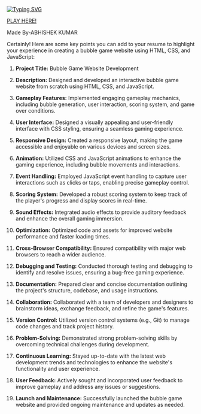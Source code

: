 [![Typing SVG](https://readme-typing-svg.demolab.com?font=Fira+Code&size=15&pause=1000&width=435&lines=%3C+%3E+with+%E2%9D%A4%EF%B8%8F+using+HTML%2C+CSS+and+JavaScript)](https://git.io/typing-svg)

[PLAY HERE!](https://animezkishan.github.io/Bubble-Game/)

Made By-ABHISHEK KUMAR

Certainly! Here are some key points you can add to your resume to highlight your experience in creating a bubble game website using HTML, CSS, and JavaScript:

1. **Project Title:** Bubble Game Website Development

2. **Description:** Designed and developed an interactive bubble game website from scratch using HTML, CSS, and JavaScript.

3. **Gameplay Features:** Implemented engaging gameplay mechanics, including bubble generation, user interaction, scoring system, and game over conditions.

4. **User Interface:** Designed a visually appealing and user-friendly interface with CSS styling, ensuring a seamless gaming experience.

5. **Responsive Design:** Created a responsive layout, making the game accessible and enjoyable on various devices and screen sizes.

6. **Animation:** Utilized CSS and JavaScript animations to enhance the gaming experience, including bubble movements and interactions.

7. **Event Handling:** Employed JavaScript event handling to capture user interactions such as clicks or taps, enabling precise gameplay control.

8. **Scoring System:** Developed a robust scoring system to keep track of the player's progress and display scores in real-time.

9. **Sound Effects:** Integrated audio effects to provide auditory feedback and enhance the overall gaming immersion.

10. **Optimization:** Optimized code and assets for improved website performance and faster loading times.

11. **Cross-Browser Compatibility:** Ensured compatibility with major web browsers to reach a wider audience.

12. **Debugging and Testing:** Conducted thorough testing and debugging to identify and resolve issues, ensuring a bug-free gaming experience.

13. **Documentation:** Prepared clear and concise documentation outlining the project's structure, codebase, and usage instructions.

14. **Collaboration:** Collaborated with a team of developers and designers to brainstorm ideas, exchange feedback, and refine the game's features.

15. **Version Control:** Utilized version control systems (e.g., Git) to manage code changes and track project history.

16. **Problem-Solving:** Demonstrated strong problem-solving skills by overcoming technical challenges during development.

17. **Continuous Learning:** Stayed up-to-date with the latest web development trends and technologies to enhance the website's functionality and user experience.

18. **User Feedback:** Actively sought and incorporated user feedback to improve gameplay and address any issues or suggestions.

19. **Launch and Maintenance:** Successfully launched the bubble game website and provided ongoing maintenance and updates as needed.


